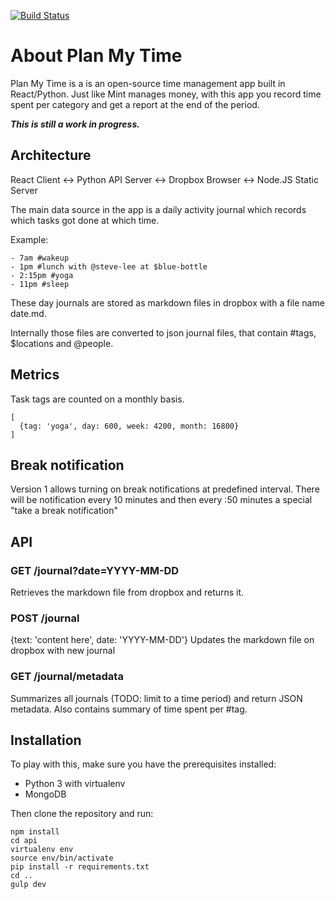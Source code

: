 [![Build Status](https://travis-ci.org/mb-dev/plan-my-time.svg?branch=master)](https://travis-ci.org/mb-dev/plan-my-time/)

# About Plan My Time
Plan My Time is a is an open-source time management app built in React/Python. Just like Mint manages money, with this app you record time spent per category and get a report at the end of the period.

***This is still a work in progress.***

## Architecture

React Client <-> Python API Server       <-> Dropbox
Browser      <-> Node.JS Static Server

The main data source in the app is a daily activity journal which records which tasks got done at which time.

Example:
```
- 7am #wakeup
- 1pm #lunch with @steve-lee at $blue-bottle
- 2:15pm #yoga
- 11pm #sleep
```

These day journals are stored as markdown files in dropbox with a file name date.md.

Internally those files are converted to json journal files, that contain #tags, $locations and @people.

## Metrics
Task tags are counted on a monthly basis.

```
[
  {tag: 'yoga', day: 600, week: 4200, month: 16800}
]
```

## Break notification
Version 1 allows turning on break notifications at predefined interval. There will be notification every 10 minutes and then every :50 minutes a special "take a break notification"

## API

### GET /journal?date=YYYY-MM-DD
Retrieves the markdown file from dropbox and returns it.

### POST /journal
{text: 'content here', date: 'YYYY-MM-DD'}
Updates the markdown file on dropbox with new journal

### GET /journal/metadata
Summarizes all journals (TODO: limit to a time period) and return JSON metadata. Also contains summary of time spent per #tag.

## Installation
To play with this, make sure you have the prerequisites installed:
- Python 3 with virtualenv
- MongoDB

Then clone the repository and run:
```
npm install
cd api
virtualenv env
source env/bin/activate
pip install -r requirements.txt
cd ..
gulp dev
```
